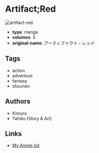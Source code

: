 # Artifact;Red

![artifact-red](https://cdn.myanimelist.net/images/manga/2/27753.jpg)

-   **type**: manga
-   **volumes**: 3
-   **original-name**: アーティファクト・レッド

## Tags

-   action
-   adventure
-   fantasy
-   shounen

## Authors

-   Kimura
-   Tahiko (Story & Art)

## Links

-   [My Anime list](https://myanimelist.net/manga/18141/Artifact_Red)
